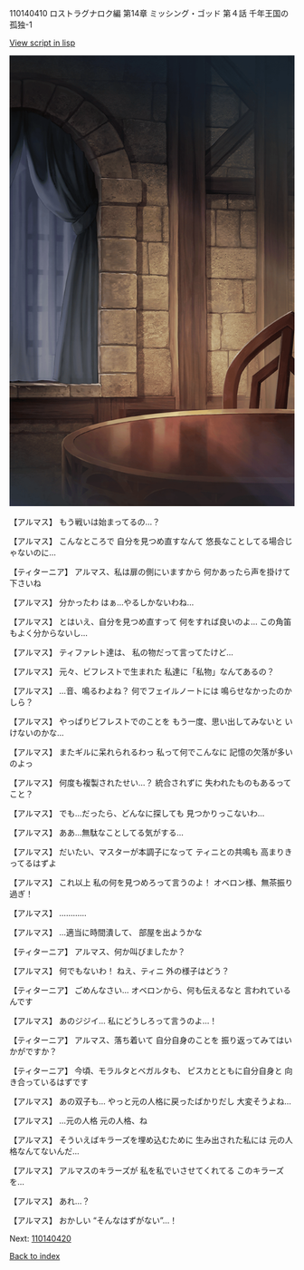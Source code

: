 110140410 ロストラグナロク編 第14章 ミッシング・ゴッド 第４話 千年王国の孤独-1

[View script in lisp](../scripts/110140410.txt)

![201_room.png](../images/backgrounds/201_room.png)

【アルマス】
もう戦いは始まってるの…？

【アルマス】
こんなところで
自分を見つめ直すなんて
悠長なことしてる場合じゃないのに…

【ティターニア】
アルマス、私は扉の側にいますから
何かあったら声を掛けて下さいね

【アルマス】
分かったわ
はぁ…やるしかないわね…

【アルマス】
とはいえ、自分を見つめ直すって
何をすれば良いのよ…
この角笛もよく分からないし…

【アルマス】
ティファレト達は、
私の物だって言ってたけど…

【アルマス】
元々、ビフレストで生まれた
私達に「私物」なんてあるの？

【アルマス】
…音、鳴るわよね？
何でフェイルノートには
鳴らせなかったのかしら？

【アルマス】
やっぱりビフレストでのことを
もう一度、思い出してみないと
いけないのかな…

【アルマス】
またギルに呆れられるわっ
私って何でこんなに
記憶の欠落が多いのよっ

【アルマス】
何度も複製されたせい…？
統合されずに
失われたものもあるってこと？

【アルマス】
でも…だったら、どんなに探しても
見つかりっこないわ…

【アルマス】
ああ…無駄なことしてる気がする…

【アルマス】
だいたい、マスターが本調子になって
ティニとの共鳴も
高まりきってるはずよ

【アルマス】
これ以上
私の何を見つめろって言うのよ！
オベロン様、無茶振り過ぎ！

【アルマス】
…………

【アルマス】
…適当に時間潰して、
部屋を出ようかな

【ティターニア】
アルマス、何か叫びましたか？

【アルマス】
何でもないわ！
ねえ、ティニ
外の様子はどう？

【ティターニア】
ごめんなさい…
オベロンから、何も伝えるなと
言われているんです

【アルマス】
あのジジイ…
私にどうしろって言うのよ…！

【ティターニア】
アルマス、落ち着いて
自分自身のことを
振り返ってみてはいかがですか？

【ティターニア】
今頃、モラルタとベガルタも、
ピスカとともに自分自身と
向き合っているはずです

【アルマス】
あの双子も…
やっと元の人格に戻ったばかりだし
大変そうよね…

【アルマス】
…元の人格
元の人格、ね

【アルマス】
そういえばキラーズを埋め込むために
生み出された私には
元の人格なんてないんだ…

【アルマス】
アルマスのキラーズが
私を私でいさせてくれてる
このキラーズを…

【アルマス】
あれ…？

【アルマス】
おかしい
“そんなはずがない”…！

Next: [110140420](110140420.md)

[Back to index](index.md)
